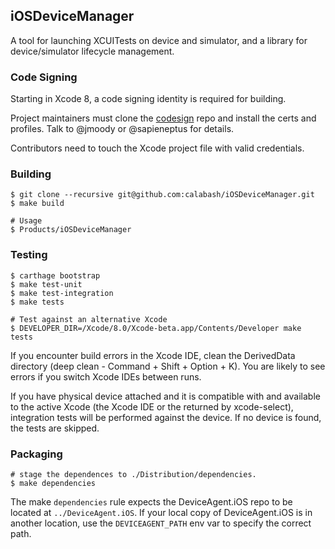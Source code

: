 ## iOSDeviceManager

A tool for launching XCUITests on device and simulator, and a library
for device/simulator lifecycle management.

### Code Signing

Starting in Xcode 8, a code signing identity is required for building.

Project maintainers must clone the [codesign](https://github.com/calabash/calabash-codesign)
repo and install the certs and profiles. Talk to @jmoody or @sapieneptus
for details.

Contributors need to touch the Xcode project file with valid credentials.

### Building

```shell
$ git clone --recursive git@github.com:calabash/iOSDeviceManager.git
$ make build

# Usage
$ Products/iOSDeviceManager
```

### Testing

```shell
$ carthage bootstrap
$ make test-unit
$ make test-integration
$ make tests

# Test against an alternative Xcode
$ DEVELOPER_DIR=/Xcode/8.0/Xcode-beta.app/Contents/Developer make tests
```

If you encounter build errors in the Xcode IDE, clean the DerivedData
directory (deep clean - Command + Shift + Option + K).  You are likely
to see errors if you switch Xcode IDEs between runs.

If you have physical device attached and it is compatible with and
available to the active Xcode (the Xcode IDE or the returned by
xcode-select), integration tests will be performed against the device.
If no device is found, the tests are skipped.

### Packaging

```shell
# stage the dependences to ./Distribution/dependencies.
$ make dependencies
```

The make `dependencies` rule expects the DeviceAgent.iOS repo
to be located at `../DeviceAgent.iOS`.  If your local copy of DeviceAgent.iOS
is in another location, use the `DEVICEAGENT_PATH` env var to specify
the correct path.

